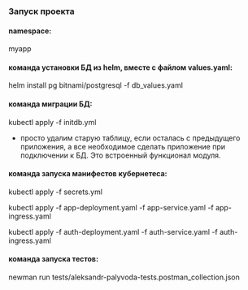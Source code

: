 ### Запуск проекта
#### namespace:
myapp
#### команда установки БД из helm, вместе с файлом values.yaml:
helm install pg bitnami/postgresql -f db_values.yaml
#### команда миграции БД:
kubectl apply -f initdb.yml
- просто удалим старую таблицу, если осталась с предыдущего приложения, а все необходимое сделать приложение при подключении к БД. Это встроенный функционал модуля.
#### команда запуска манифестов кубернетеса:
kubectl apply -f secrets.yml

kubectl apply -f app-deployment.yaml -f app-service.yaml -f app-ingress.yaml

kubectl apply -f auth-deployment.yaml -f auth-service.yaml -f auth-ingress.yaml

#### команда запуска тестов:
newman run tests/aleksandr-palyvoda-tests.postman_collection.json